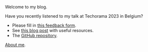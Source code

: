 Welcome to my blog.

Have you recently listened to my talk at Techorama 2023 in Belgium?
- Please fill in [this feedback form](https://forms.gle/aTEtV31JrAdPwQGKA).
- See [this blog post](https://andreiepure.ro/2022/08/28/dotnetday-resources.html) with useful resources.
- The [GitHub repository]([url](https://github.com/andreiepure/DependencyConfusionDemo)).

[About me](about.md).
